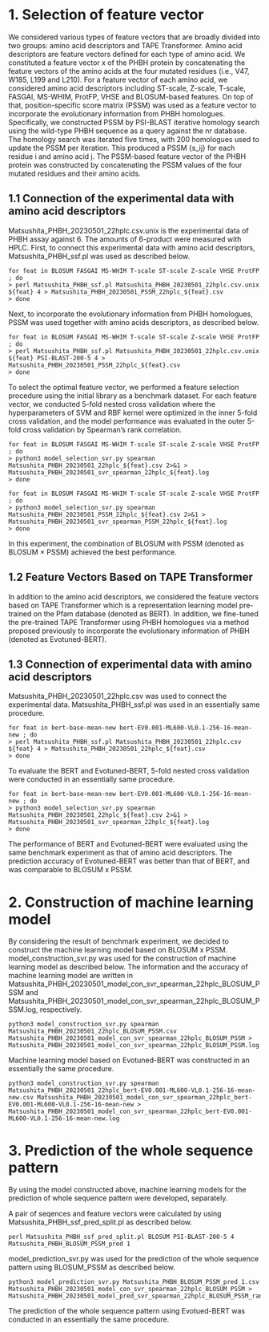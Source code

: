 # 1.  Selection of feature vector 

 We considered various types of feature vectors that are broadly divided into two groups: amino acid descriptors and TAPE Transformer. Amino acid descriptors are feature vectors defined for each type of amino acid. We constituted a feature vector x of the PHBH protein by concatenating the feature vectors of the amino acids at the four mutated residues (i.e., V47, W185, L199 and L210). For a feature vector of each amino acid, we considered amino acid descriptors including ST-scale, Z-scale, T-scale, FASGAI, MS-WHIM, ProtFP, VHSE and BLOSUM-based features. On top of that, position-specific score matrix (PSSM) was used as a feature vector to incorporate the evolutionary information from PHBH homologues. Specifically, we constructed PSSM by PSI-BLAST iterative homology search using the wild-type PHBH sequence as a query against the nr database. The homology search was iterated five times, with 200 homologues used to update the PSSM per iteration. This produced a PSSM {s_ij} for each residue i and amino acid j. The PSSM-based feature vector of the PHBH protein was constructed by concatenating the PSSM values of the four mutated residues and their amino acids.

## 1.1  Connection of the experimental data with amino acid descriptors

Matsushita_PHBH_20230501_22hplc.csv.unix is the experimental data of PHBH assay against 6. The amounts of 6-product were measured with HPLC. First, to connect this experimental data with amino acid descriptors, Matsushita_PHBH_ssf.pl was used as described below.

~~~
for feat in BLOSUM FASGAI MS-WHIM T-scale ST-scale Z-scale VHSE ProtFP ; do
> perl Matsushita_PHBH_ssf.pl Matsushita_PHBH_20230501_22hplc.csv.unix ${feat} 4 > Matsushita_PHBH_20230501_PSSM_22hplc_${feat}.csv
> done
~~~


Next, to incorporate the evolutionary information from PHBH homologues, PSSM was used together with amino acids descriptors, as described below.

~~~
for feat in BLOSUM FASGAI MS-WHIM T-scale ST-scale Z-scale VHSE ProtFP ; do
> perl Matsushita_PHBH_ssf.pl Matsushita_PHBH_20230501_22hplc.csv.unix ${feat} PSI-BLAST-200-5 4 > Matsushita_PHBH_20230501_PSSM_22hplc_${feat}.csv
> done
~~~

To select the optimal feature vector, we performed a feature selection procedure using the initial library as a benchmark dataset. For each feature vector, we conducted 5-fold nested cross validation where the hyperparameters of SVM and RBF kernel were optimized in the inner 5-fold cross validation, and the model performance was evaluated in the outer 5-fold cross validation by Spearman’s rank correlation. 

~~~
for feat in BLOSUM FASGAI MS-WHIM T-scale ST-scale Z-scale VHSE ProtFP ; do
> python3 model_selection_svr.py spearman Matsushita_PHBH_20230501_22hplc_${feat}.csv 2>&1 > Matsushita_PHBH_20230501_svr_spearman_22hplc_${feat}.log
> done
~~~

~~~
for feat in BLOSUM FASGAI MS-WHIM T-scale ST-scale Z-scale VHSE ProtFP ; do
> python3 model_selection_svr.py spearman Matsushita_PHBH_20230501_PSSM_22hplc_${feat}.csv 2>&1 > Matsushita_PHBH_20230501_svr_spearman_PSSM_22hplc_${feat}.log
> done
~~~

In this experiment, the combination of BLOSUM with PSSM (denoted as BLOSUM × PSSM) achieved the best performance. 

## 1.2  Feature Vectors Based on TAPE Transformer

In addition to the amino acid descriptors, we considered the feature vectors based on TAPE Transformer which is a representation learning model pre-trained on the Pfam database (denoted as BERT). In addition, we fine-tuned the pre-trained TAPE Transformer using PHBH homologues via a method proposed previously to incorporate the evolutionary information of PHBH (denoted as Evotuned-BERT). 

## 1.3  Connection of experimental data with amino acid descriptors

Matsushita_PHBH_20230501_22hplc.csv was used to connect the experimental data. Matsushita_PHBH_ssf.pl was used in an essentially same procedure.

~~~
for feat in bert-base-mean-new bert-EV0.001-ML600-VL0.1-256-16-mean-new ; do
> perl Matsushita_PHBH_ssf.pl Matsushita_PHBH_20230501_22hplc.csv ${feat} 4 > Matsushita_PHBH_20230501_22hplc_${feat}.csv
> done
~~~

To evaluate the BERT and Evotuned-BERT, 5-fold nested cross validation were conducted in an essentially same procedure. 

~~~
for feat in bert-base-mean-new bert-EV0.001-ML600-VL0.1-256-16-mean-new ; do
> python3 model_selection_svr.py spearman Matsushita_PHBH_20230501_22hplc_${feat}.csv 2>&1 > Matsushita_PHBH_20230501_svr_spearman_22hplc_${feat}.log
> done
~~~

The performance of BERT and Evotuned-BERT were evaluated using the same benchmark experiment as that of amino acid descriptors. The prediction accuracy of Evotuned-BERT was better than that of BERT, and was comparable to BLOSUM x PSSM. 

# 2.  Construction of machine learning model

By considering the result of benchmark experiment, we decided to construct the machine learning model based on BLOSUM x PSSM. model_construction_svr.py was used for the construction of machine learning model as described below. The information and the accuracy of machine learning model are written in Matsushita_PHBH_20230501_model_con_svr_spearman_22hplc_BLOSUM_PSSM and Matsushita_PHBH_20230501_model_con_svr_spearman_22hplc_BLOSUM_PSSM.log, respectively.

~~~
python3 model_construction_svr.py spearman Matsushita_PHBH_20230501_22hplc_BLOSUM_PSSM.csv Matsushita_PHBH_20230501_model_con_svr_spearman_22hplc_BLOSUM_PSSM > Matsushita_PHBH_20230501_model_con_svr_spearman_22hplc_BLOSUM_PSSM.log
~~~

Machine learning model based on Evotuned-BERT was constructed in an essentially the same procedure.

~~~
python3 model_construction_svr.py spearman Matsushita_PHBH_20230501_22hplc_bert-EV0.001-ML600-VL0.1-256-16-mean-new.csv Matsushita_PHBH_20230501_model_con_svr_spearman_22hplc_bert-EV0.001-ML600-VL0.1-256-16-mean-new > Matsushita_PHBH_20230501_model_con_svr_spearman_22hplc_bert-EV0.001-ML600-VL0.1-256-16-mean-new.log
~~~

# 3.  Prediction of the whole sequence pattern

By using the model constructed above, machine learning models for the prediction of whole sequence pattern were developed, separately.

A pair of seqences and feature vectors were calculated by using Matsushita_PHBH_ssf_pred_split.pl as described below. 

~~~
perl Matsushita_PHBH_ssf_pred_split.pl BLOSUM PSI-BLAST-200-5 4 Matsushita_PHBH_BLOSUM_PSSM_pred 1
~~~

model_prediction_svr.py was used for the prediction of the whole sequence pattern using BLOSUM_PSSM as described below. 

~~~
python3 model_prediction_svr.py Matsushita_PHBH_BLOSUM_PSSM_pred_1.csv Matsushita_PHBH_20230501_model_con_svr_spearman_22hplc_BLOSUM_PSSM > Matsushita_PHBH_20230501_model_pred_svr_spearman_22hplc_BLOSUM_PSSM_rank
~~~

The prediction of the whole sequence pattern using Evotued-BERT was conducted in an essentially the same procedure.
